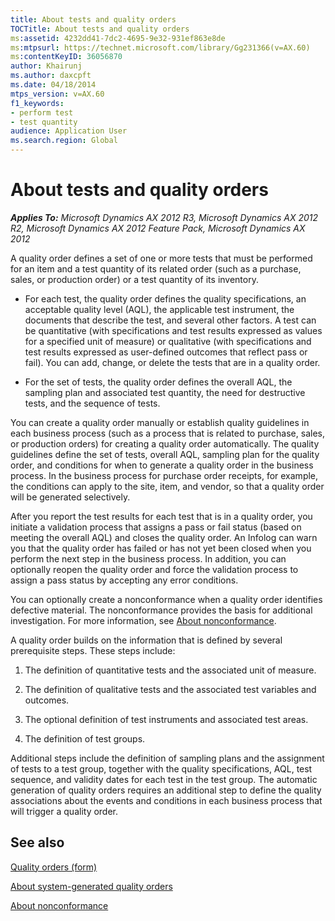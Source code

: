 ```yaml
---
title: About tests and quality orders
TOCTitle: About tests and quality orders
ms:assetid: 4232dd41-7dc2-4695-9e32-931ef863e8de
ms:mtpsurl: https://technet.microsoft.com/library/Gg231366(v=AX.60)
ms:contentKeyID: 36056870
author: Khairunj
ms.author: daxcpft
ms.date: 04/18/2014
mtps_version: v=AX.60
f1_keywords:
- perform test
- test quantity
audience: Application User
ms.search.region: Global
---
```


# About tests and quality orders 


_**Applies To:** Microsoft Dynamics AX 2012 R3, Microsoft Dynamics AX 2012 R2, Microsoft Dynamics AX 2012 Feature Pack, Microsoft Dynamics AX 2012_

A quality order defines a set of one or more tests that must be performed for an item and a test quantity of its related order (such as a purchase, sales, or production order) or a test quantity of its inventory.

  - For each test, the quality order defines the quality specifications, an acceptable quality level (AQL), the applicable test instrument, the documents that describe the test, and several other factors. A test can be quantitative (with specifications and test results expressed as values for a specified unit of measure) or qualitative (with specifications and test results expressed as user-defined outcomes that reflect pass or fail). You can add, change, or delete the tests that are in a quality order.

  - For the set of tests, the quality order defines the overall AQL, the sampling plan and associated test quantity, the need for destructive tests, and the sequence of tests.

You can create a quality order manually or establish quality guidelines in each business process (such as a process that is related to purchase, sales, or production orders) for creating a quality order automatically. The quality guidelines define the set of tests, overall AQL, sampling plan for the quality order, and conditions for when to generate a quality order in the business process. In the business process for purchase order receipts, for example, the conditions can apply to the site, item, and vendor, so that a quality order will be generated selectively.

After you report the test results for each test that is in a quality order, you initiate a validation process that assigns a pass or fail status (based on meeting the overall AQL) and closes the quality order. An Infolog can warn you that the quality order has failed or has not yet been closed when you perform the next step in the business process. In addition, you can optionally reopen the quality order and force the validation process to assign a pass status by accepting any error conditions.

You can optionally create a nonconformance when a quality order identifies defective material. The nonconformance provides the basis for additional investigation. For more information, see [About nonconformance](about-nonconformance.md).

A quality order builds on the information that is defined by several prerequisite steps. These steps include:

1.  The definition of quantitative tests and the associated unit of measure.

2.  The definition of qualitative tests and the associated test variables and outcomes.

3.  The optional definition of test instruments and associated test areas.

4.  The definition of test groups.

Additional steps include the definition of sampling plans and the assignment of tests to a test group, together with the quality specifications, AQL, test sequence, and validity dates for each test in the test group. The automatic generation of quality orders requires an additional step to define the quality associations about the events and conditions in each business process that will trigger a quality order.

## See also

[Quality orders (form)](https://technet.microsoft.com/library/hh209521\(v=ax.60\))

[About system-generated quality orders](about-system-generated-quality-orders.md)

[About nonconformance](about-nonconformance.md)

  


